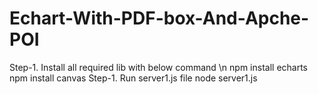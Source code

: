 # Echart-With-PDF-box-And-Apche-POI

Step-1. Install all required lib with below command \n
        npm install echarts
        npm install canvas
Step-1. Run server1.js file 
        node server1.js
